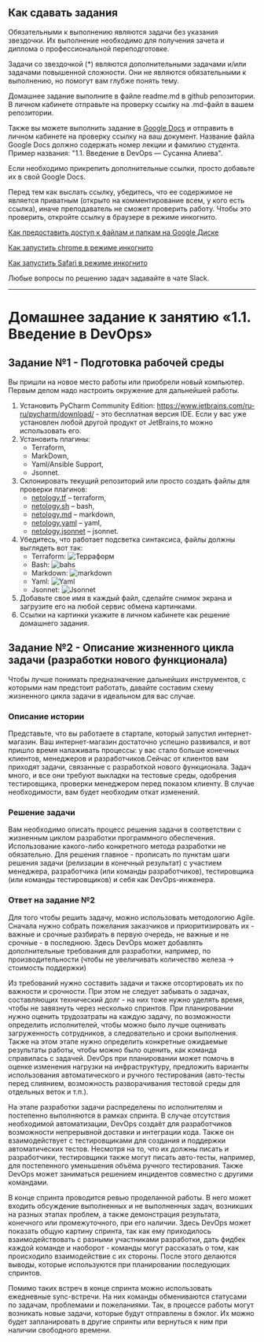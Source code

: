 
## Как сдавать задания

Обязательными к выполнению являются задачи без указания звездочки. Их выполнение необходимо для получения зачета и диплома о профессиональной переподготовке.

Задачи со звездочкой (*) являются дополнительными задачами и/или задачами повышенной сложности. Они не являются обязательными к выполнению, но помогут вам глубже понять тему.

Домашнее задание выполните в файле readme.md в github репозитории. В личном кабинете отправьте на проверку ссылку на .md-файл в вашем репозитории.

Также вы можете выполнить задание в [Google Docs](https://docs.google.com/document/u/0/?tgif=d) и отправить в личном кабинете на проверку ссылку на ваш документ.
Название файла Google Docs должно содержать номер лекции и фамилию студента. Пример названия: "1.1. Введение в DevOps — Сусанна Алиева".

Если необходимо прикрепить дополнительные ссылки, просто добавьте их в свой Google Docs.

Перед тем как выслать ссылку, убедитесь, что ее содержимое не является приватным (открыто на комментирование всем, у кого есть ссылка), иначе преподаватель не сможет проверить работу. Чтобы это проверить, откройте ссылку в браузере в режиме инкогнито.

[Как предоставить доступ к файлам и папкам на Google Диске](https://support.google.com/docs/answer/2494822?hl=ru&co=GENIE.Platform%3DDesktop)

[Как запустить chrome в режиме инкогнито ](https://support.google.com/chrome/answer/95464?co=GENIE.Platform%3DDesktop&hl=ru)

[Как запустить  Safari в режиме инкогнито ](https://support.apple.com/ru-ru/guide/safari/ibrw1069/mac)

Любые вопросы по решению задач задавайте в чате Slack.

---

# Домашнее задание к занятию «1.1. Введение в DevOps»

## Задание №1 - Подготовка рабочей среды

Вы пришли на новое место работы или приобрели новый компьютер.
Первым делом надо настроить окружение для дальнейшей работы. 

1. Установить PyCharm Community Edition: https://www.jetbrains.com/ru-ru/pycharm/download/ - это бесплатная версия IDE. 
Если у вас уже установлен любой другой продукт от JetBrains,то можно использовать его. 
1. Установить плагины:
    - Terraform,
    - MarkDown,
    - Yaml/Ansible Support,
    - Jsonnet.
1. Склонировать текущий репозиторий или просто создать файлы для проверки плагинов:
    - [netology.tf](netology.tf) – terraform,
    - [netology.sh](netology.sh) – bash,
    - [netology.md](netology.md) – markdown, 
    - [netology.yaml](netology.yaml) – yaml,
    - [netology.jsonnet](netology.jsonnet) – jsonnet.
1. Убедитесь, что работает подсветка синтаксиса, файлы должны выглядеть вот так:
    - Terraform: ![Терраформ](img/terraform.png)
    - Bash: ![bahs](img/bash.png)
    - Markdown: ![markdown](img/markdown.png)
    - Yaml: ![Yaml](img/yaml.png)
    - Jsonnet: ![Jsonnet](img/jsonnet.png)
1. Добавьте свое имя в каждый файл, сделайте снимок экрана и загрузите его на любой сервис обмена картинками.
1. Ссылки на картинки укажите в личном кабинете как решение домашнего задания. 

## Задание №2 - Описание жизненного цикла задачи (разработки нового функционала)

Чтобы лучше понимать предназначение дальнейших инструментов, с которыми нам предстоит работать, давайте 
составим схему жизненного цикла задачи в идеальном для вас случае.

### Описание истории

Представьте, что вы работаете в стартапе, который запустил интернет-магазин. Ваш интернет-магазин достаточно успешно развивался, и вот пришло время налаживать процессы: у вас стало больше конечных клиентов, менеджеров и разработчиков.Сейчас от клиентов вам приходят задачи, связанные с разработкой нового функционала. Задач много, и все они требуют выкладки на тестовые среды, одобрения тестировщика, проверки менеджером перед показом клиенту. В случае необходимости, вам будет необходим откат изменений. 

### Решение задачи

Вам необходимо описать процесс решения задачи в соответствии с жизненным циклом разработки программного обеспечения. Использование какого-либо конкретного метода разработки не обязательно. Для решения главное - прописать по пунктам шаги решения задачи (релизации в конечный результат) с участием менеджера, разработчика (или команды разработчиков), тестировщика (или команды тестировщиков) и себя как DevOps-инженера. 

### Ответ на задание №2

Для того чтобы решить задачу, можно использовать методологию Agile.
Сначала нужно собрать пожелания заказчиков и приоритизировать их - важные и срочные разбирать в первую очередь, не важные и не срочные - в последнюю. Здесь DevOps может добавлять дополнительные требования для разработки, например, по производительности (чтобы не увеличивать количество железа -> стоимость поддержки)

Из требований нужно составить задачи и также отсортировать их по важности и срочности. При этом не следует забывать о задачах, составляющих технический долг - на них тоже нужно уделять время, чтобы не завязнуть через несколько спринтов.
При планировании нужно оценить трудозатраты на каждую задачу, по возможности определить исполнителей, чтобы можно было лучше оценивать загруженность сотрудников, а следовательно и сроки выполнения. Также на этом этапе нужно определить конкретные ожидаемые результаты работы, чтобы можно было оценить, как команда справилась с задачей. DevOps при планировании может помочь в оценке изменения нагрузки на инфраструктуру, предложить варианты использования автоматического и ручного тестирования (авто-тесты перед слиянием, возможность разворачивания тестовой среды для отдельных веток и т.п.).

На этапе разработки задачи распределены по исполнителям и постепенно выполняются в рамках спринта. В случае отсутствия необходимой автоматизации, DevOps создаёт для разработчиков возможности непрерывной доставки и интеграции кода. Также он взаимодействует с тестировщиками для создания и поддержки автоматических тестов. Несмотря на то, что их должны писать и разработчики, тестировщики также могут писать авто-тесты, например, для постепенного уменьшения объёма ручного тестирования.
Также DevOps может заниматься решением инцидентов совместно с другими командами.

В конце спринта проводится ревью проделанной работы. В него может входить обсуждение выполненных и не выполненных задач, возникших на разных этапах проблем,
а также демонстрация результата, конечного или промежуточного, при его наличии.
Здесь DevOps может показать общую картину спринта, так как ему приходилось взаимодействовать с разными участниками разработки, дать фидбек каждой команде и наоборот - команды могут рассказать о том, как происходило взаимодействие с их стороны. После этого делаются выводы, которые используются при планировании последующих спринтов.

Помимо таких встреч в конце спринта можно использовать ежедневные sync-встречи. На них команды обмениваются статусами по задачам, проблемами и пожеланиями. Так, в процессе работы могут возникать новые задачи, которые будут отправлены в бэклог. Их можно будет запланировать в другие спринты или вернуться к ним при наличии свободного времени.
